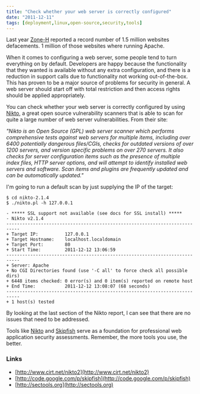 ```yaml
---
title: "Check whether your web server is correctly configured"
date: "2011-12-11"
tags: [deployment,linux,open-source,security,tools]
---
```


Last year [Zone-H](http://twitter.com/#!/fedecarg/statuses/87465788595900416) reported a record number of 1.5 million websites defacements. 1 million of those websites where running Apache.

When it comes to configuring a web server, some people tend to turn everything on by default. Developers are happy because the functionality that they wanted is available without any extra configuration, and there is a reduction in support calls due to functionality not working out-of-the-box. This has proven to be a major source of problems for security in general. A web server should start off with total restriction and then access rights should be applied appropriately.

You can check whether your web server is correctly configured by using [Nikto](http://www.cirt.net/nikto2), a great open source vulnerability scanners that is able to scan for quite a large number of web server vulnerabilities. From their site:

_"Nikto is an Open Source (GPL) web server scanner which performs comprehensive tests against web servers for multiple items, including over 6400 potentially dangerous files/CGIs, checks for outdated versions of over 1200 servers, and version specific problems on over 270 servers. It also checks for server configuration items such as the presence of multiple index files, HTTP server options, and will attempt to identify installed web servers and software. Scan items and plugins are frequently updated and can be automatically updated."_

I'm going to run a default scan by just supplying the IP of the target:

```
$ cd nikto-2.1.4
$ ./nikto.pl -h 127.0.0.1

- ***** SSL support not available (see docs for SSL install) *****
- Nikto v2.1.4
---------------------------------------------------------------------------
+ Target IP:          127.0.0.1
+ Target Hostname:    localhost.localdomain
+ Target Port:        80
+ Start Time:         2011-12-12 13:06:59
---------------------------------------------------------------------------
+ Server: Apache
+ No CGI Directories found (use '-C all' to force check all possible dirs)
+ 6448 items checked: 0 error(s) and 0 item(s) reported on remote host
+ End Time:           2011-12-12 13:08:07 (68 seconds)
---------------------------------------------------------------------------
+ 1 host(s) tested
```

By looking at the last section of the Nikto report, I can see that there are no issues that need to be addressed.

Tools like [Nikto](http://www.cirt.net/nikto2) and [Skipfish](http://code.google.com/p/skipfish/) serve as a foundation for professional web application security assessments. Remember, the more tools you use, the better.

### Links

- [http://www.cirt.net/nikto2](http://www.cirt.net/nikto2)
- [http://code.google.com/p/skipfish](http://code.google.com/p/skipfish)
- [http://sectools.org](http://sectools.org)
